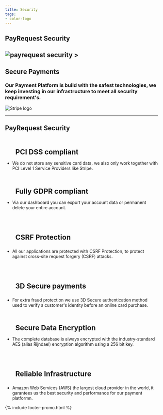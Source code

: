 ```yaml
---
title: Security
tags:
- color-logo
---
```


<section class="breadcrumb-area">
         <div class="breadcrumb-shape"></div>
         <div class="container">
            <div class="row">
               <div class="col-lg-12">
                  <div class="breadcrumb-inn">
                     <div class="section-title wow fadeInUp" data-wow-duration="1s" data-wow-delay="0.3s">
                       <h2>PayRequest <span>Security</span></h2>
                     </div>
                  </div>
               </div>
            </div>
         </div>
      </section>


<section class="about-page-section section_100">
         <div class="container">
            
<div class="row align-items-center">
               <div class="col-lg-5 lg-1">
                  <div class="about-page-left wow fadeInLeft" data-wow-duration="1s" data-wow-delay="0.5s">
                     <h2 class="mr-5">
                        <img src="https://i.imgur.com/iqNmc1K.png" alt="payrequest security">
                    ></h2>
                  </div>
               </div>
               <div class="col-lg-6">
                  <div class="about-page-text wow fadeInRight" data-wow-duration="1s" data-wow-delay="0.6s" style="visibility: visible; animation-duration: 1s; animation-delay: 0.6s; animation-name: fadeInRight;">
                     <div class="section-title wow fadeInUp" data-wow-duration="1s" data-wow-delay="0.3s" style="visibility: visible;animation-duration: 1s;animation-delay: 0.3s;animation-name: fadeInUp;margin-bottom: 10px;">
                     <h2>Secure <span>Payments</span></h2>
                  </div>

<h3>Our Payment Platform is build with the safest technologies, we keep investing in our infrastructure to meet all security requirement's.
</h3>
                     <img alt="Stripe logo" src="https://payrequest.io/assets/img/stripe-partner-badges/L_Color_Solid.svg">
                  </div>
               </div>
            </div>
         </div>
      </section>


<hr>

<section class="contact-form section_100">
         <div class="container">
            <div class="row">
               <div class="col-lg-12">
                  <div class="section-title wow fadeInUp" data-wow-duration="1s" data-wow-delay="0.3s" style="visibility: visible; animation-duration: 1s; animation-delay: 0.3s; animation-name: fadeInUp;">
                     <h2>PayRequest <span>Security</span></h2>
                  </div>
               </div>
            </div>
            <div class="row" style="
    margin-bottom: 20px;
">
               


<div class="col-lg-4 d-flex">
                  <div class="address-area wow fadeInRight" data-wow-duration="1s" data-wow-delay="0.3s" style="visibility: visible; animation-duration: 1s; animation-delay: 0.3s; animation-name: fadeInRight;">
                     

<h4 class="title" style="margin-bottom: 0px; padding: 20px 24px 0px; font-size: 23px;">
<i class="fad fa-credit-card" style="padding-right: 10px;" aria-hidden="true"></i>PCI DSS compliant
</h4>
                    
<ul class="address-list">
                        <li>
                           <p>We do not store any sensitive card data, we also only work together with PCI Level 1 Service Providers like Stripe.
</p>
                        </li>
                        
 </ul>

  </div>
 </div>




<div class="col-lg-4 d-flex">
<div class="address-area wow fadeInRight" data-wow-duration="1s" data-wow-delay="0.3s" style="visibility: visible; animation-duration: 1s; animation-delay: 0.3s; animation-name: fadeInRight;">

<h4 class="title" style="margin-bottom: 0px;font-size: 23px;padding: 20px 24px 0px;">
<i class="fad fa-clipboard-check" style="padding-right: 10px;" aria-hidden="true"></i>Fully GDPR compliant
</h4>
                    
<ul class="address-list">
<li>
<p>Via our dashboard you can export your account data or permanent delete your entire account.
</p>
</li>
                        
</ul>

</div>
</div>



<div class="col-lg-4 d-flex">
<div class="address-area wow fadeInRight" data-wow-duration="1s" data-wow-delay="0.3s" style="visibility: visible; animation-duration: 1s; animation-delay: 0.3s; animation-name: fadeInRight;">

<h4 class="title" style="
    margin-bottom: 0px;
    padding: 20px 24px 0px;
    font-size: 23px;
">
    
<i class="fad fa-user-lock" style="padding-right: 10px;" aria-hidden="true"></i>CSRF Protection
</h4>
                    
<ul class="address-list">
<li>
<p>All our applications are protected with CSRF Protection, to protect against cross-site request forgery (CSRF) attacks.
</p>
 </li>
                        
  </ul>

  </div>
  </div>


 </div>

<div class="row">
               

<div class="col-lg-4 d-flex">
 <div class="address-area wow fadeInRight" data-wow-duration="1s" data-wow-delay="0.3s" style="visibility: visible; animation-duration: 1s; animation-delay: 0.3s; animation-name: fadeInRight;">

<h4 class="title" style="margin-bottom: 0px; padding: 20px 24px 0px; font-size: 23px;">
    
<i class="fad fa-shield-check" style="padding-right: 10px;" aria-hidden="true"></i> 3D Secure payments
</h4>
                    
<ul class="address-list">
<li>
<p>For extra fraud protection we use 3D Secure authentication method used to verify a customer's identity before an online card purchase.
</p>
 </li>
                       
</ul>

 </div>
 </div>




<div class="col-lg-4 d-flex">
<div class="address-area wow fadeInRight" data-wow-duration="1s" data-wow-delay="0.3s" style="visibility: visible; animation-duration: 1s; animation-delay: 0.3s; animation-name: fadeInRight;">

<h4 class="title" style="margin-bottom: 0px; padding: 20px 24px 0px; font-size: 23px;">
<i class="fad fa-lock" style="padding-right: 10px;" aria-hidden="true"></i>Secure Data Encryption
</h4>
                    
<ul class="address-list">
<li>
<p>The complete database is always encrypted with the industry-standard AES (alias Rijndael) encryption algorithm using a 256 bit key.
</p>
</li>           
 </ul>

 </div>
 </div>

<div class="col-lg-4 d-flex">
<div class="address-area wow fadeInRight" data-wow-duration="1s" data-wow-delay="0.3s" style="visibility: visible; animation-duration: 1s; animation-delay: 0.3s; animation-name: fadeInRight;">

<h4 class="title" style="margin-bottom: 0px; padding: 20px 24px 0px; font-size: 23px;">
    
<i class="fab fa-amazon" style="padding-right: 10px;" aria-hidden="true"></i>Reliable Infrastructure
</h4>
                    
<ul class="address-list">
<li>
<p>Amazon Web Services (AWS) the largest cloud provider in the world, it garantees us the best security and performance for our payment platformn.
</p>
</li>                    
</ul>

   </div>
 </div>

  </div>
 </div>
 </section>



{% include footer-promo.html %}

